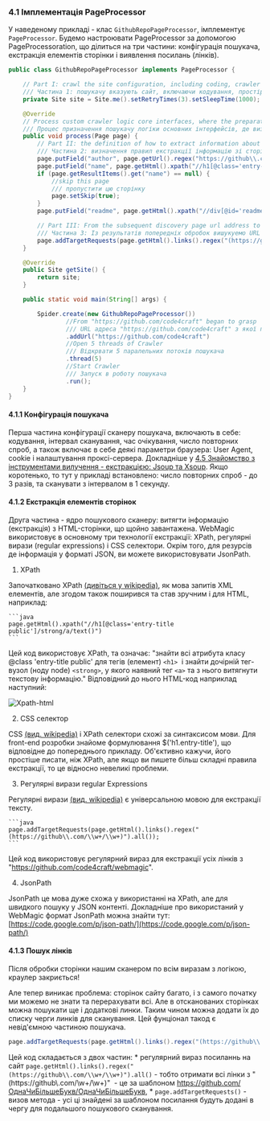 ### 4.1 Імплементація PageProcessor

У наведеному прикладі - клас `GithubRepoPageProcessor`, імплементує `PageProcessor`.
 Будемо настроювати PageProcessor за допомогою PageProcessoration, що ділиться на три частини: конфігурація пошукача, екстракція елементів сторінки і виявлення посилань (лінків).

```java
public class GithubRepoPageProcessor implements PageProcessor {

    // Part I: crawl the site configuration, including coding, crawler space, retries, etc.
    /// Частина 1: пошукачу вказують сайт, включаючи кодування, простір для пошуку, повторні спроби і т.д.
    private Site site = Site.me().setRetryTimes(3).setSleepTime(1000);

    @Override
    // Process custom crawler logic core interfaces, where the preparation of extraction logic
    /// Процес призначення пошукачу логіки основних інтерфейсів, де визначаються правила екстракції даних
    public void process(Page page) {
        // Part II: the definition of how to extract information about the page, and preserved
        /// Частина 2: визначення правил екстракції інформацію зі сторінки і в якому полі классу зберігається
        page.putField("author", page.getUrl().regex("https://github\\.com/(\\w+)/.*").toString());
        page.putField("name", page.getHtml().xpath("//h1[@class='entry-title public']/strong/a/text()").toString());
        if (page.getResultItems().get("name") == null) {
            //skip this page
            /// пропустити цю сторінку
            page.setSkip(true);
        }
        page.putField("readme", page.getHtml().xpath("//div[@id='readme']/tidyText()"));

        // Part III: From the subsequent discovery page url address to crawler
        /// Частина 3: Із результатів попередніх обробок вишукуемо URL адреси інших сторінок для передачи пошукачеві на обробку
        page.addTargetRequests(page.getHtml().links().regex("(https://github\\.com/\\w+/\\w+)").all());
    }

    @Override
    public Site getSite() {
        return site;
    }

    public static void main(String[] args) {

        Spider.create(new GithubRepoPageProcessor())
                //From "https://github.com/code4craft" began to grasp
                /// URL адреса "https://github.com/code4craft" з якої починається пошук
                .addUrl("https://github.com/code4craft")
                //Open 5 threads of Crawler
                /// Відкрвати 5 паралельних потоків пошукача
                .thread(5)
                //Start Crawler
                /// Запуск в роботу пошукача
                .run();
    }
}
```

#### 4.1.1 Конфігурація пошукача

Перша частина конфігурації сканеру пошукача, включають в себе: кодування, інтервал сканування, час очікування, число повторних спроб, а також включає в себе деякі параметри браузера: User Agent, cookie і налаштування проксі-сервера. Докладніше у [4.5  Знайомство з інструментами вилучення - екстракцією: Jsoup та Xsoup](../../posts/ch4-basic-page-processor/xsoup.md). Якщо коротенько, то тут у прикладі встановлено: число повторних спроб - до 3 разів, та сканувати з інтервалом в 1 секунду.

#### 4.1.2 Екстракція елементів сторінок

Друга частина - ядро пошукового сканеру: витягти інформацію (екстракція) з HTML-сторінки, що щойно завантажена. WebMagic використовує в основному три технології екстракції: XPath, регулярні вирази (regular expressions) і CSS селектори. Окрім того, для резурсів де інформація у форматі JSON, ви можете використовувати JsonPath.

1. XPath

  Започатковано XPath [(дивіться у wikipedia)](https://uk.wikipedia.org/wiki/XPath), як мова запитів XML елементів, але згодом також поширився та став зручним і для HTML, наприклад:

	```java
	page.getHtml().xpath("//h1[@class='entry-title public']/strong/a/text()")
	```

  Цей код використовує XPath, та означає: "знайти всі атрибута класу @class 'entry-title public' для тегів (елемент) `<h1>`  і знайти дочірній тег-вузол (ноду node) `<strong>`, у якого наявний тег `<a>` та з нього витягнути текстову інформацію." Відповідний до нього HTML-код наприклад наступний:
  
  ![Xpath-html](http://webmagic.qiniudn.com/oscimages/104607_Aqq8_190591.png)

2. CSS селектор

  CSS [(вид. wikipedia)](https://uk.wikipedia.org/wiki/CSS#.D0.A1.D0.B5.D0.BB.D0.B5.D0.BA.D1.82.D0.BE.D1.80.D0.B8_.D1.82.D0.B0_.D0.9F.D1.81.D0.B5.D0.B2.D0.B4.D0.BE-.D0.BA.D0.BB.D0.B0.D1.81.D0.B8) і XPath селектори схожі за синтаксисом мови. Для front-end розробки знайоме формулювання $('h1.entry-title'), що відповідне до попереднього прикладу. Об'єктивно кажучи, його простіше писати, ніж XPath, але якщо ви пишете більш складні правила екстракції, то це відносно невеликі проблеми.

3. Регулярні вирази regular Expressions

  Регулярні вирази [(вид. wikipedia)](https://uk.wikipedia.org/wiki/%D0%A0%D0%B5%D0%B3%D1%83%D0%BB%D1%8F%D1%80%D0%BD%D0%B8%D0%B9_%D0%B2%D0%B8%D1%80%D0%B0%D0%B7) є універсальною мовою для екстракції тексту.

	```java
	page.addTargetRequests(page.getHtml().links().regex("(https://github\\.com/\\w+/\\w+)").all());
	```

  Цей код використовує регулярний вираз для екстракції усіх лінків з "https://github.com/code4craft/webmagic".

4. JsonPath

  JsonPath це мова дуже схожа у використанні на XPath, але для швидкого пошуку у JSON контенті. Докладніше про використаний у WebMagic формат JsonPath можна знайти тут: [https://code.google.com/p/json-path/](https://code.google.com/p/json-path/)

#### 4.1.3 Пошук лінків

Після обробки сторінки нашим сканером по всім виразам з логікою, краулер закриється!

Але тепер виникає проблема: сторінок сайту багато, і з самого початку ми можемо не знати та перерахувати всі.
 Але в отсканованих сторінках можна пошукати ще і додаткові линки. Таким чином можна додати їх до списку черги линків для сканування. Цей фунціонал такод є невід'ємною частиною пошукача.

```java
page.addTargetRequests(page.getHtml().links().regex("(https://github\\.com/\\w+/\\w+)").all());
```

Цей код складається з двох частин:
    * регулярний вираз посиланнь на сайт `page.getHtml().links().regex("(https://github\\.com/\\w+/\\w+)").all()` - тобто отримати всі лінки з "(https://github\\.com/\\w+/\\w+)"  - це  за шаблоном https://github.com/ОднаЧиБільшеБукв/ОднаЧиБільшеБукв,
    * `page.addTargetRequests()` - визов метода - усі ці знайдені за шаблоном посилання будуть додані в чергу для подальшого пошукового сканування.
